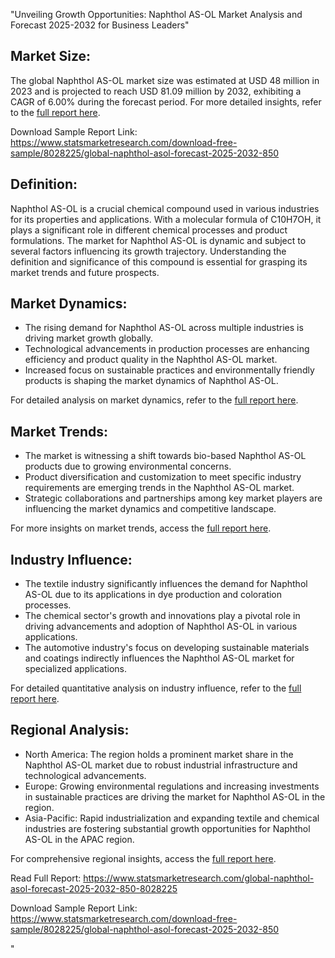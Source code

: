 "Unveiling Growth Opportunities: Naphthol AS-OL Market Analysis and Forecast 2025-2032 for Business Leaders"

<html>
<h2>Market Size:</h2>
<p>The global Naphthol AS-OL market size was estimated at USD 48 million in 2023 and is projected to reach USD 81.09 million by 2032, exhibiting a CAGR of 6.00% during the forecast period. For more detailed insights, refer to the <a href='https://www.statsmarketresearch.com/global-naphthol-asol-forecast-2025-2032-850-8028225'>full report here</a>.</p>
<p>Download Sample Report Link: <a href='https://www.statsmarketresearch.com/download-free-sample/8028225/global-naphthol-asol-forecast-2025-2032-850'>https://www.statsmarketresearch.com/download-free-sample/8028225/global-naphthol-asol-forecast-2025-2032-850</a></p>

<h2>Definition:</h2>
<p>Naphthol AS-OL is a crucial chemical compound used in various industries for its properties and applications. With a molecular formula of C10H7OH, it plays a significant role in different chemical processes and product formulations. The market for Naphthol AS-OL is dynamic and subject to several factors influencing its growth trajectory. Understanding the definition and significance of this compound is essential for grasping its market trends and future prospects.</p>

<h2>Market Dynamics:</h2>
<ul>
<li>The rising demand for Naphthol AS-OL across multiple industries is driving market growth globally.</li>
<li>Technological advancements in production processes are enhancing efficiency and product quality in the Naphthol AS-OL market.</li>
<li>Increased focus on sustainable practices and environmentally friendly products is shaping the market dynamics of Naphthol AS-OL.</li>
</ul>
<p>For detailed analysis on market dynamics, refer to the <a href='https://www.statsmarketresearch.com/global-naphthol-asol-forecast-2025-2032-850-8028225'>full report here</a>.</p>

<h2>Market Trends:</h2>
<ul>
<li>The market is witnessing a shift towards bio-based Naphthol AS-OL products due to growing environmental concerns.</li>
<li>Product diversification and customization to meet specific industry requirements are emerging trends in the Naphthol AS-OL market.</li>
<li>Strategic collaborations and partnerships among key market players are influencing the market dynamics and competitive landscape.</li>
</ul>
<p>For more insights on market trends, access the <a href='https://www.statsmarketresearch.com/global-naphthol-asol-forecast-2025-2032-850-8028225'>full report here</a>.</p>

<h2>Industry Influence:</h2>
<ul>
<li>The textile industry significantly influences the demand for Naphthol AS-OL due to its applications in dye production and coloration processes.</li>
<li>The chemical sector's growth and innovations play a pivotal role in driving advancements and adoption of Naphthol AS-OL in various applications.</li>
<li>The automotive industry's focus on developing sustainable materials and coatings indirectly influences the Naphthol AS-OL market for specialized applications.</li>
</ul>
<p>For detailed quantitative analysis on industry influence, refer to the <a href='https://www.statsmarketresearch.com/global-naphthol-asol-forecast-2025-2032-850-8028225'>full report here</a>.</p>

<h2>Regional Analysis:</h2>
<ul>
<li>North America: The region holds a prominent market share in the Naphthol AS-OL market due to robust industrial infrastructure and technological advancements.</li>
<li>Europe: Growing environmental regulations and increasing investments in sustainable practices are driving the market for Naphthol AS-OL in the region.</li>
<li>Asia-Pacific: Rapid industrialization and expanding textile and chemical industries are fostering substantial growth opportunities for Naphthol AS-OL in the APAC region.</li>
</ul>
<p>For comprehensive regional insights, access the <a href='https://www.statsmarketresearch.com/global-naphthol-asol-forecast-2025-2032-850-8028225'>full report here</a>.</p>

<p>Read Full Report: <a href='https://www.statsmarketresearch.com/global-naphthol-asol-forecast-2025-2032-850-8028225'>https://www.statsmarketresearch.com/global-naphthol-asol-forecast-2025-2032-850-8028225</a></p>
<p>Download Sample Report Link: <a href='https://www.statsmarketresearch.com/download-free-sample/8028225/global-naphthol-asol-forecast-2025-2032-850'>https://www.statsmarketresearch.com/download-free-sample/8028225/global-naphthol-asol-forecast-2025-2032-850</a></p>

</html>"
